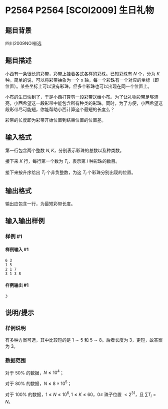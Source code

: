 # P2564 P2564 [SCOI2009] 生日礼物

## 题目背景

四川2009NOI省选


## 题目描述


小西有一条很长的彩带，彩带上挂着各式各样的彩珠。已知彩珠有 $N$ 个，分为 $K$ 种。简单的说，可以将彩带抽象为一个 x 轴，每一个彩珠有一个对应的坐标（即位置）。某些坐标上可以没有彩珠，但多个彩珠也可以出现在同一个位置上。

小布的生日快到了，于是小西打算剪一段彩带送给小布。为了让礼物彩带足够漂亮，小西希望这一段彩带中能包含所有种类的彩珠。同时，为了方便，小西希望这段彩带尽可能短，你能帮助小西计算这个最短的长度么？

彩带的长度即为彩带开始位置到结束位置的位置差。


## 输入格式

第一行包含两个整数 $N, K$，分别表示彩珠的总数以及种类数。

接下来 $K$ 行，每行第一个数为 $T_i$，表示第 $i$ 种彩珠的数目。

接下来按升序给出 $T_i$ 个非负整数，为这 $T_i$ 个彩珠分别出现的位置。

## 输出格式

输出应包含一行，为最短彩带长度。


## 输入输出样例

### 样例 #1

#### 样例输入 #1

```
6 3
1 5
2 1 7
3 1 3 8
```

#### 样例输出 #1

```
3
```

## 说明/提示


### 样例说明

有多种方案可选，其中比较短的是 $1 \sim 5$ 和 $5 \sim 8$。后者长度为 $3$，更短，故答案为 $3$。

### 数据范围

对于 $50\%$ 的数据，$N \le 10^4$；

对于 $80\%$ 的数据，$N \le 8 \times 10^5$；

对于 $100\%$ 的数据，$1 \le N \le 10^6, 1 \le K \le 60$，$0 \le$ 珠子位置 $< 2^{31}$，且 $\sum T_i = N$。
